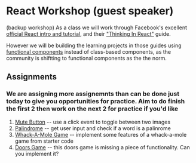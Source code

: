 # React Workshop (guest speaker)


(backup workshop)
As a class we will work through Facebook's excellent [official React intro and tutorial](https://reactjs.org/docs/hello-world.html), 
and their ["Thinking In React"](https://reactjs.org/docs/thinking-in-react.html) guide.

However we will be building the learning projects in those guides using [functional components](https://reactjs.org/docs/components-and-props.html) instead of class-based components, as the community is shiftting to functional components as the the norm.

## Assignments

### We are assigning more assignemnts than can be done just today to give you opportunities for practice. Aim to do finish the first 2 then work on the next 2 for practice if you'd like

1. [Mute Button](https://github.com/sierraplatoon/react-mute-button) -- use a click event to toggle between two images
2. [Palindrome](https://github.com/sierraplatoon/react-palindrome)  -- get user input and check if a word is a palinrome
3. [Whack-A-Mole Game](https://github.com/sierraplatoon/react-whack-a-mole) -- implement some features of a whack-a-mole game from starter code
4. [Doors Game](https://github.com/sierraplatoon/react-doors-game) -- this doors game is missing a piece of functionality. Can you implement it?
